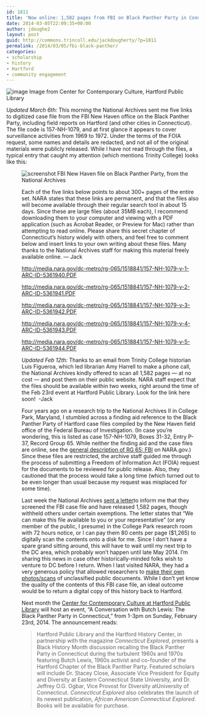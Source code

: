 ```yaml
---
id: 1811
title: 'Now online: 1,582 pages from FBI on Black Panther Party in Connecticut, courtesy of the National Archives'
date: 2014-03-05T22:09:35+00:00
author: jdoughe2
layout: post
guid: http://commons.trincoll.edu/jackdougherty/?p=1811
permalink: /2014/03/05/fbi-black-panther/
categories:
- scholarship
- history
- Hartford
- community engagement
---
```

![image](images/2014/01/BlackPantherPartyinConnecticut2014.png)
Image from Center for Contemporary Culture, Hartford Public Library

_Updated March 6th:_ This morning the National Archives sent me five links to digitized case file from the FBI New Haven office on the Black Panther Party, including field reports on Hartford (and other cities in Connecticut). The file code is 157-NH-1079, and at first glance it appears to cover surveillance activities from 1969 to 1972. Under the terms of the FOIA request, some names and details are redacted, and not all of the original materials were publicly released. While I have not read through the files, a typical entry that caught my attention (which mentions Trinity College) looks like this:<figure id="attachment_1857" style="width: 467px" class="wp-caption aligncenter">

![screenshot](/images/2014/01/157-NH-1079-v-4-page2.png)
FBI New Haven file on Black Panther Party, from the National Archives

Each of the five links below points to about 300+ pages of the entire set. NARA states that these links are permanent, and that the files also will become available through their regular search tool in about 15 days. Since these are large files (about 35MB each), I recommend downloading them to your computer and viewing with a PDF application (such as Acrobat Reader, or Preview for Mac) rather than attempting to read online. Please share this secret chapter of Connecticut&#8217;s history widely with others, and feel free to comment below and insert links to your own writing about these files. Many thanks to the National Archives staff for making this material freely available online. — Jack

<http://media.nara.gov/dc-metro/rg-065/1518841/157-NH-1079-v-1-ARC-ID-5361940.PDF>

<http://media.nara.gov/dc-metro/rg-065/1518841/157-NH-1079-v-2-ARC-ID-5361941.PDF>

<http://media.nara.gov/dc-metro/rg-065/1518841/157-NH-1079-v-3-ARC-ID-5361942.PDF>

<http://media.nara.gov/dc-metro/rg-065/1518841/157-NH-1079-v-4-ARC-ID-5361943.PDF>

<http://media.nara.gov/dc-metro/rg-065/1518841/157-NH-1079-v-5-ARC-ID-5361944.PDF>

_Updated Feb 12th:_ Thanks to an email from Trinity College historian Luis Figueroa, which led librarian Amy Harrell to make a phone call, the National Archives kindly offered to scan all 1,582 pages &#8212; at no cost &#8212; and post them on their public website. NARA staff expect that the files should be available within two weeks, right around the time of the Feb 23rd event at Hartford Public Library. Look for the link here soon!  -Jack

Four years ago on a research trip to the National Archives II in College Park, Maryland, I stumbled across a finding aid reference to the Black Panther Party of Hartford case files compiled by the New Haven field office of the Federal Bureau of Investigation. (In case you&#8217;re wondering, this is listed as case 157-NH-1079, Boxes 31-32, Entry P-37, Record Group 65. While neither the finding aid and the case files are online, see the <a href="http://www.archives.gov/research/guide-fed-records/groups/065.html" target="_blank">general description of RG 65: FBI</a> on NARA.gov.) Since these files are restricted, the archive staff guided me through the process of submitting a Freedom of Information Act (FOIA) request for the documents to be reviewed for public release. Also, they cautioned that the process would take a long time (which turned out to be even longer than usual because my request was misplaced for some time).

Last week the National Archives [sent a letter](https://jackdougherty.org/images/2014/01/NARA-Hartford-BlackPanthers-2014-01-08.pdf)to inform me that they screened the FBI case file and have released 1,582 pages, though withheld others under certain exemptions. The letter states that &#8220;We can make this file available to you or your representative&#8221; (or any member of the public, I presume) in the College Park research room with 72 hours notice, or I can pay them 80 cents per page ($1,265) to digitally scan the contents onto a disk for me. Since I don&#8217;t have a spare grand sitting around, this will have to wait until my next trip to the DC area, which probably won&#8217;t happen until late May 2014. I&#8217;m sharing this news in case other historically-minded folks wish to venture to DC before I return. When I last visited NARA, they had a very generous policy that allowed researchers to <a href="http://www.archives.gov/dc-metro/college-park/researcher-info.html" target="_blank">make their own photos/scans</a> of unclassified public documents. While I don&#8217;t yet know the quality of the contents of this FBI case file, an ideal outcome would be to return a digital copy of this history back to Hartford.

Next month the <a href="http://center.hplct.org/" target="_blank">Center for Contemporary Culture at Hartford Public Library</a> will host an event, &#8220;A Conversation with Butch Lewis: The Black Panther Party in Connecticut,&#8221; from 1-3pm on Sunday, February 23rd, 2014. The announcement reads:

> Hartford Public Library and the Hartford History Center, in partnership with the magazine _Connecticut Explored_, presents a Black History Month discussion recalling the Black Panther Party in Connecticut during the turbulent 1960s and 1970s featuring Butch Lewis, 1960s activist and co-founder of the Hartford Chapter of the Black Panther Party. Featured scholars will include Dr. Stacey Close, Associate Vice President for Equity and Diversity at Eastern Connecticut State University, and Dr. Jeffrey O.G. Ogbar, Vice Provost for Diversity atUniversity of Connecticut. _Connecticut Explored_ also celebrates the launch of its newest publication, _African American Connecticut Explored_.  Books will be available for purchase.
